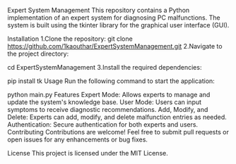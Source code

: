 Expert System Management
This repository contains a Python implementation of an expert system for diagnosing PC malfunctions. The system is built using the tkinter library for the graphical user interface (GUI).

Installation
1.Clone the repository:
git clone https://github.com/1kaouthar/ExpertSystemManagement.git
2.Navigate to the project directory:

cd ExpertSystemManagement
3.Install the required dependencies:

pip install tk
Usage
Run the following command to start the application:

python main.py
Features
Expert Mode: Allows experts to manage and update the system's knowledge base.
User Mode: Users can input symptoms to receive diagnostic recommendations.
Add, Modify, and Delete: Experts can add, modify, and delete malfunction entries as needed.
Authentication: Secure authentication for both experts and users.
Contributing
Contributions are welcome! Feel free to submit pull requests or open issues for any enhancements or bug fixes.

License
This project is licensed under the MIT License.

